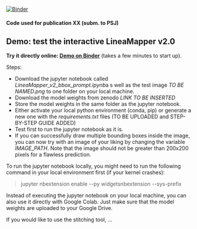 [![Binder](https://mybinder.org/badge_logo.svg)](https://mybinder.org/v2/gh/javirk/europa_surface/master?labpath=DEMO_bbox_prompt.ipynb)

#### Code used for publication XX (subm. to PSJ)

## Demo: test the interactive LineaMapper v2.0
 **Try it directly online: [Demo on Binder](https://mybinder.org/v2/gh/javirk/europa_surface/master?labpath=DEMO_bbox_prompt.ipynb)** (takes a few minutes to start up).

Steps:
- Download the jupyter notebook called *LineaMapper_v2_bbox_prompt.ipynb*a s well as the test image *TO BE NAMED.png* to one folder on your local machine.
- Download the model weights from zenodo *LINK TO BE INSERTED*
- Store the model weights in the same folder as the jupyter notebook.
- Either activate your local python environment (conda, pip) or generate a new one with the *requirements.txt* files (TO BE UPLOADED and STEP-BY-STEP GUIDE ADDED)
- Test first to run the jupyter notebook as it is.
- If you can successfully draw multiple bounding boxes inside the image, you can now try with an image of your liking by changing the variable *IMAGE_PATH*. Note that the image should not be greater than 200x200 pixels for a flawless prediction.

To run the jupyter notebook locally, you might need to run the following command in your local environment first (if your kernel crashes):

> jupyter nbextension enable --py widgetsnbextension --sys-prefix

Instead of executing the jupyter notebook on your local machine, you can also use it directly with Google Colab. Just make sure that the model weights are uploaded to your Google Drive.

If you would like to use the stitching tool, ...


